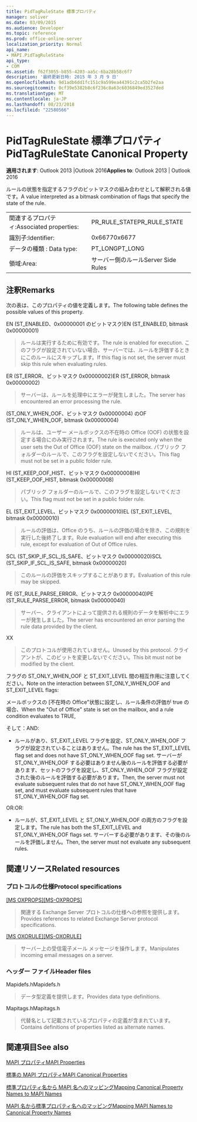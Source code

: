 ```yaml
---
title: PidTagRuleState 標準プロパティ
manager: soliver
ms.date: 03/09/2015
ms.audience: Developer
ms.topic: reference
ms.prod: office-online-server
localization_priority: Normal
api_name:
- MAPI.PidTagRuleState
api_type:
- COM
ms.assetid: f62f3055-b855-4203-aa5c-6ba28b58c6f7
description: '最終更新日時: 2015 年 3 月 9 日'
ms.openlocfilehash: 9d1adb6dd1fc151c9a599ea44391c2ca5b2fe2aa
ms.sourcegitcommit: 0cf39e5382b8c6f236c8a63c6036849ed3527ded
ms.translationtype: MT
ms.contentlocale: ja-JP
ms.lasthandoff: 08/23/2018
ms.locfileid: "22580566"
---
```

# <a name="pidtagrulestate-canonical-property"></a><span data-ttu-id="88e76-103">PidTagRuleState 標準プロパティ</span><span class="sxs-lookup"><span data-stu-id="88e76-103">PidTagRuleState Canonical Property</span></span>

  
  
<span data-ttu-id="88e76-104">**適用されます**: Outlook 2013 |Outlook 2016</span><span class="sxs-lookup"><span data-stu-id="88e76-104">**Applies to**: Outlook 2013 | Outlook 2016</span></span> 
  
<span data-ttu-id="88e76-105">ルールの状態を指定するフラグのビットマスクの組み合わせとして解釈される値です。</span><span class="sxs-lookup"><span data-stu-id="88e76-105">A value interpreted as a bitmask combination of flags that specify the state of the rule.</span></span>
  
|||
|:-----|:-----|
|<span data-ttu-id="88e76-106">関連するプロパティ:</span><span class="sxs-lookup"><span data-stu-id="88e76-106">Associated properties:</span></span>  <br/> |<span data-ttu-id="88e76-107">PR_RULE_STATE</span><span class="sxs-lookup"><span data-stu-id="88e76-107">PR_RULE_STATE</span></span>  <br/> |
|<span data-ttu-id="88e76-108">識別子:</span><span class="sxs-lookup"><span data-stu-id="88e76-108">Identifier:</span></span>  <br/> |<span data-ttu-id="88e76-109">0x6677</span><span class="sxs-lookup"><span data-stu-id="88e76-109">0x6677</span></span>  <br/> |
|<span data-ttu-id="88e76-110">データの種類 : </span><span class="sxs-lookup"><span data-stu-id="88e76-110">Data type:</span></span>  <br/> |<span data-ttu-id="88e76-111">PT_LONG</span><span class="sxs-lookup"><span data-stu-id="88e76-111">PT_LONG</span></span>  <br/> |
|<span data-ttu-id="88e76-112">領域:</span><span class="sxs-lookup"><span data-stu-id="88e76-112">Area:</span></span>  <br/> |<span data-ttu-id="88e76-113">サーバー側のルール</span><span class="sxs-lookup"><span data-stu-id="88e76-113">Server Side Rules</span></span>  <br/> |
   
## <a name="remarks"></a><span data-ttu-id="88e76-114">注釈</span><span class="sxs-lookup"><span data-stu-id="88e76-114">Remarks</span></span>

<span data-ttu-id="88e76-115">次の表は、このプロパティの値を定義します。</span><span class="sxs-lookup"><span data-stu-id="88e76-115">The following table defines the possible values of this property.</span></span>
  
<span data-ttu-id="88e76-116">EN (ST_ENABLED、0x00000001 のビットマスク)</span><span class="sxs-lookup"><span data-stu-id="88e76-116">EN (ST_ENABLED, bitmask 0x00000001)</span></span>
  
> <span data-ttu-id="88e76-117">ルールは実行するために有効です。</span><span class="sxs-lookup"><span data-stu-id="88e76-117">The rule is enabled for execution.</span></span> <span data-ttu-id="88e76-118">このフラグが設定されていない場合、サーバーでは、ルールを評価するときにこのルールにスキップします。</span><span class="sxs-lookup"><span data-stu-id="88e76-118">If this flag is not set, the server must skip this rule when evaluating rules.</span></span>
    
<span data-ttu-id="88e76-119">ER (ST_ERROR、ビットマスク 0x00000002)</span><span class="sxs-lookup"><span data-stu-id="88e76-119">ER (ST_ERROR, bitmask 0x00000002)</span></span>
  
> <span data-ttu-id="88e76-120">サーバーは、ルールを処理中にエラーが発生しました。</span><span class="sxs-lookup"><span data-stu-id="88e76-120">The server has encountered an error processing the rule.</span></span>
    
<span data-ttu-id="88e76-121">(ST_ONLY_WHEN_OOF、ビットマスク 0x00000004) の</span><span class="sxs-lookup"><span data-stu-id="88e76-121">OF (ST_ONLY_WHEN_OOF, bitmask 0x00000004)</span></span>
  
> <span data-ttu-id="88e76-122">ルールは、ユーザー メールボックスの不在時の Office (OOF) の状態を設定する場合にのみ実行されます。</span><span class="sxs-lookup"><span data-stu-id="88e76-122">The rule is executed only when the user sets the Out of Office (OOF) state on the mailbox.</span></span> <span data-ttu-id="88e76-123">パブリック フォルダーのルールで、このフラグを設定しないでください。</span><span class="sxs-lookup"><span data-stu-id="88e76-123">This flag must not be set in a public folder rule.</span></span>
    
<span data-ttu-id="88e76-124">HI (ST_KEEP_OOF_HIST、ビットマスク 0x00000008)</span><span class="sxs-lookup"><span data-stu-id="88e76-124">HI (ST_KEEP_OOF_HIST, bitmask 0x00000008)</span></span>
  
> <span data-ttu-id="88e76-125">パブリック フォルダーのルールで、このフラグを設定しないでください。</span><span class="sxs-lookup"><span data-stu-id="88e76-125">This flag must not be set in a public folder rule.</span></span>
    
<span data-ttu-id="88e76-126">EL (ST_EXIT_LEVEL、ビットマスク 0x00000010)</span><span class="sxs-lookup"><span data-stu-id="88e76-126">EL (ST_EXIT_LEVEL, bitmask 0x00000010)</span></span>
  
> <span data-ttu-id="88e76-127">ルールの評価は、Office のうち、ルールの評価の場合を除き、この規則を実行した後終了します。</span><span class="sxs-lookup"><span data-stu-id="88e76-127">Rule evaluation will end after executing this rule, except for evaluation of Out of Office rules.</span></span>
    
<span data-ttu-id="88e76-128">SCL (ST_SKIP_IF_SCL_IS_SAFE、ビットマスク 0x00000020)</span><span class="sxs-lookup"><span data-stu-id="88e76-128">SCL (ST_SKIP_IF_SCL_IS_SAFE, bitmask 0x00000020)</span></span>
  
> <span data-ttu-id="88e76-129">このルールの評価をスキップすることがあります。</span><span class="sxs-lookup"><span data-stu-id="88e76-129">Evaluation of this rule may be skipped.</span></span>
    
<span data-ttu-id="88e76-130">PE (ST_RULE_PARSE_ERROR、ビットマスク 0x00000040)</span><span class="sxs-lookup"><span data-stu-id="88e76-130">PE (ST_RULE_PARSE_ERROR, bitmask 0x00000040)</span></span>
  
> <span data-ttu-id="88e76-131">サーバー、クライアントによって提供される規則のデータを解析中にエラーが発生しました。</span><span class="sxs-lookup"><span data-stu-id="88e76-131">The server has encountered an error parsing the rule data provided by the client.</span></span>
    
<span data-ttu-id="88e76-132">X</span><span class="sxs-lookup"><span data-stu-id="88e76-132">X</span></span>
  
> <span data-ttu-id="88e76-133">このプロトコルが使用されていません。</span><span class="sxs-lookup"><span data-stu-id="88e76-133">Unused by this protocol.</span></span> <span data-ttu-id="88e76-134">クライアントが、このビットを変更しないでください。</span><span class="sxs-lookup"><span data-stu-id="88e76-134">This bit must not be modified by the client.</span></span>
    
<span data-ttu-id="88e76-135">フラグの ST_ONLY_WHEN_OOF と ST_EXIT_LEVEL 間の相互作用に注意してください。</span><span class="sxs-lookup"><span data-stu-id="88e76-135">Note on the interaction between ST_ONLY_WHEN_OOF and ST_EXIT_LEVEL flags:</span></span> 
  
<span data-ttu-id="88e76-136">メールボックスの [不在時の Office"状態に設定し、ルール条件の評価が true の場合、</span><span class="sxs-lookup"><span data-stu-id="88e76-136">When the "Out of Office" state is set on the mailbox, and a rule condition evaluates to TRUE,</span></span> 
  
<span data-ttu-id="88e76-137">そして：</span><span class="sxs-lookup"><span data-stu-id="88e76-137">AND:</span></span>
  
- <span data-ttu-id="88e76-138">ルールがあり、ST_EXIT_LEVEL フラグを設定、ST_ONLY_WHEN_OOF フラグが設定されていることはありません。</span><span class="sxs-lookup"><span data-stu-id="88e76-138">The rule has the ST_EXIT_LEVEL flag set and does not have ST_ONLY_WHEN_OOF flag set.</span></span> <span data-ttu-id="88e76-139">サーバーが ST_ONLY_WHEN_OOF する必要はありません後のルールを評価する必要があります、セットのフラグを設定し、ST_ONLY_WHEN_OOF フラグが設定された後のルールを評価する必要があります。</span><span class="sxs-lookup"><span data-stu-id="88e76-139">Then, the server must not evaluate subsequent rules that do not have ST_ONLY_WHEN_OOF flag set, and must evaluate subsequent rules that have ST_ONLY_WHEN_OOF flag set.</span></span>
    
<span data-ttu-id="88e76-140">OR:</span><span class="sxs-lookup"><span data-stu-id="88e76-140">OR:</span></span>
  
- <span data-ttu-id="88e76-141">ルールが、ST_EXIT_LEVEL と ST_ONLY_WHEN_OOF の両方のフラグを設定します。</span><span class="sxs-lookup"><span data-stu-id="88e76-141">The rule has both the ST_EXIT_LEVEL and ST_ONLY_WHEN_OOF flags set.</span></span> <span data-ttu-id="88e76-142">サーバーする必要があります、その後のルールを評価しません。</span><span class="sxs-lookup"><span data-stu-id="88e76-142">Then, the server must not evaluate any subsequent rules.</span></span>
    
## <a name="related-resources"></a><span data-ttu-id="88e76-143">関連リソース</span><span class="sxs-lookup"><span data-stu-id="88e76-143">Related resources</span></span>

### <a name="protocol-specifications"></a><span data-ttu-id="88e76-144">プロトコルの仕様</span><span class="sxs-lookup"><span data-stu-id="88e76-144">Protocol specifications</span></span>

<span data-ttu-id="88e76-145">[[MS OXPROPS]](http://msdn.microsoft.com/library/f6ab1613-aefe-447d-a49c-18217230b148%28Office.15%29.aspx)</span><span class="sxs-lookup"><span data-stu-id="88e76-145">[[MS-OXPROPS]](http://msdn.microsoft.com/library/f6ab1613-aefe-447d-a49c-18217230b148%28Office.15%29.aspx)</span></span>
  
> <span data-ttu-id="88e76-146">関連する Exchange Server プロトコルの仕様への参照を提供します。</span><span class="sxs-lookup"><span data-stu-id="88e76-146">Provides references to related Exchange Server protocol specifications.</span></span>
    
<span data-ttu-id="88e76-147">[[MS OXORULE]](http://msdn.microsoft.com/library/70ac9436-501e-43e2-9163-20d2b546b886%28Office.15%29.aspx)</span><span class="sxs-lookup"><span data-stu-id="88e76-147">[[MS-OXORULE]](http://msdn.microsoft.com/library/70ac9436-501e-43e2-9163-20d2b546b886%28Office.15%29.aspx)</span></span>
  
> <span data-ttu-id="88e76-148">サーバー上の受信電子メール メッセージを操作します。</span><span class="sxs-lookup"><span data-stu-id="88e76-148">Manipulates incoming email messages on a server.</span></span>
    
### <a name="header-files"></a><span data-ttu-id="88e76-149">ヘッダー ファイル</span><span class="sxs-lookup"><span data-stu-id="88e76-149">Header files</span></span>

<span data-ttu-id="88e76-150">Mapidefs.h</span><span class="sxs-lookup"><span data-stu-id="88e76-150">Mapidefs.h</span></span>
  
> <span data-ttu-id="88e76-151">データ型定義を提供します。</span><span class="sxs-lookup"><span data-stu-id="88e76-151">Provides data type definitions.</span></span>
    
<span data-ttu-id="88e76-152">Mapitags.h</span><span class="sxs-lookup"><span data-stu-id="88e76-152">Mapitags.h</span></span>
  
> <span data-ttu-id="88e76-153">代替名として記載されているプロパティの定義が含まれています。</span><span class="sxs-lookup"><span data-stu-id="88e76-153">Contains definitions of properties listed as alternate names.</span></span>
    
## <a name="see-also"></a><span data-ttu-id="88e76-154">関連項目</span><span class="sxs-lookup"><span data-stu-id="88e76-154">See also</span></span>



[<span data-ttu-id="88e76-155">MAPI プロパティ</span><span class="sxs-lookup"><span data-stu-id="88e76-155">MAPI Properties</span></span>](mapi-properties.md)
  
[<span data-ttu-id="88e76-156">標準の MAPI プロパティ</span><span class="sxs-lookup"><span data-stu-id="88e76-156">MAPI Canonical Properties</span></span>](mapi-canonical-properties.md)
  
[<span data-ttu-id="88e76-157">標準プロパティ名から MAPI 名へのマッピング</span><span class="sxs-lookup"><span data-stu-id="88e76-157">Mapping Canonical Property Names to MAPI Names</span></span>](mapping-canonical-property-names-to-mapi-names.md)
  
[<span data-ttu-id="88e76-158">MAPI 名から標準プロパティ名へのマッピング</span><span class="sxs-lookup"><span data-stu-id="88e76-158">Mapping MAPI Names to Canonical Property Names</span></span>](mapping-mapi-names-to-canonical-property-names.md)

